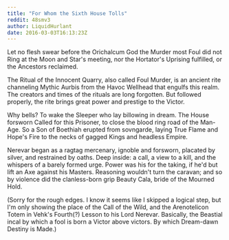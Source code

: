 ```yaml
---
title: "For Whom the Sixth House Tolls"
reddit: 48smv3
author: LiquidHurlant
date: 2016-03-03T16:13:23Z
---
```


Let no flesh swear before the Orichalcum God the Murder most Foul did not Ring at the Moon and Star's meeting, nor the Hortator's Uprising fulfilled, or the Ancestors reclaimed.

The Ritual of the Innocent Quarry, also called Foul Murder, is an ancient rite channeling Mythic Aurbis from the Havoc Wellhead that engulfs this realm. The creators and times of the rituals are long forgotten. But followed properly, the rite brings great power and prestige to the Victor.


Why bells? To wake the Sleeper who lay billowing in dream. The House forsworn Called for this Prisoner, to close the blood ring road of the Man-Age. So a Son of Boethiah erupted from sovngarde, laying True Flame and Hope's Fire to the necks of gagged Kings and headless Empire.

Nerevar began as a ragtag mercenary, ignoble and forsworn, placated by silver, and restrained by oaths. Deep inside: a call, a view to a kill, and the whispers of a barely formed urge. Power was his for the taking, if he'd but lift an Axe against his Masters. Reasoning wouldn't turn the caravan; and so by violence did the clanless-born grip Beauty Cala, bride of the Mourned Hold.

(Sorry for the rough edges. I know it seems like I skipped a logical step, but I'm only showing the place of the Call of the Wild, and the Arenotelicon Totem in Vehk's Fourth(?) Lesson to his Lord Nerevar. Basically, the Beastial incal by which a fool is born a Victor above victors. By which Dream-dawn Destiny is Made.)
